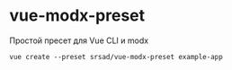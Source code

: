 # vue-modx-preset

Простой пресет для Vue CLI и modx

`vue create --preset srsad/vue-modx-preset example-app`
